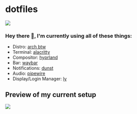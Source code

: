 # dotfiles

![](https://komarev.com/ghpvc/?username=dasischbims-dotfiles&color=blue)

### Hey there 👋, I'm currently using all of these things:
- Distro: [arch btw](https://archlinux.org/)
- Terminal: [alacritty](https://github.com/alacritty/alacritty/)
- Compositor: [hyprland](https://hyprland.org/)
- Bar: [waybar](https://aur.archlinux.org/packages/waybar-hyprland-git/)
- Notifications: [dunst](https://github.com/dunst-project/dunst/)
- Audio: [pipewire](https://pipewire.org/)
- Display/Login Manager: [ly](https://github.com/fairyglade/ly/)

## Preview of my current setup
![](https://raw.githubusercontent.com/DasIschBims/dotfiles/master/images/showcase.png)
